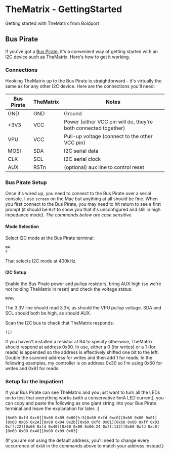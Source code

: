 # TheMatrix - GettingStarted

Getting started with TheMatrix from Boldport

## Bus Pirate

If you've got a [Bus Pirate](http://dangerousprototypes.com/docs/Bus_Pirate), it's a convenient way of getting started with an I2C device such as TheMatrix. Here's how to get it working.

### Connections

Hooking TheMatrix up to the Bus Pirate is straightforward - it's virtually the same as for any other I2C device. Here are the connections you'll need:

Bus Pirate|TheMatrix|Notes
----------|---------|-----
GND|GND|Ground
+3V3|VCC|Power (either VCC pin will do, they're both connected together)
VPU|VCC|Pull-up voltage (connect to the other VCC pin)
MOSI|SDA|I2C serial data
CLK|SCL|I2C serial clock
AUX|RSTn|(optional) aux line to control reset

### Bus Pirate Setup

Once it's wired up, you need to connect to the Bus Pirate over a serial console. I use `screen` on the Mac but anything at all should be fine. When you first connect to the Bus Pirate, you may need to hit return to see a first prompt (it should be `HiZ` to show you that it's unconfigured and still in high impedance mode). *The commands below are case sensitive.*

#### Mode Selection

Select I2C mode at the Bus Pirate terminal:

    m4
    4

That selects I2C mode at 400kHz.

#### I2C Setup

Enable the Bus Pirate power and pullup resistors, bring AUX high (so we're not holding TheMatrix in reset) and check the voltage status:

    WPAv

The 3.3V line should read 3.3V, as should the VPU pullup voltage. SDA and SCL should both be high, as should AUX.

Scan the I2C bus to check that TheMatrix responds:

    (1)

If you haven't installed a resistor at R4 to specify otherwise, TheMatrix should respond at address 0x30. In use, either a 0 (for writes) or a 1 (for reads) is appended so the address is effectively shifted one bit to the left. Double the scanned address for writes and then add 1 for reads. In the following examples, my controller is on address 0x30 so I'm using 0x60 for writes and 0x61 for reads.

### Setup for the Impatient

If your Bus Pirate can see TheMatrix and you just want to turn all the LEDs on to test that everything works (with a conservative 5mA LED current), you can copy and paste the following as one giant string into your Bus Pirate terminal and leave the explanation for later. :)

    [0x60 0xfd 0xc0][0x60 0x09 0x00]%:5[0x60 0xfd 0xc0][0x60 0x06 0x01][0x60 0x05 0x2A][0x60 0x04 0x2b][0x60 0xfd 0x01][0x60 0x00 0xff 0x03 0xff:22][0x60 0xfd 0x40][0x60 0x00 0x00:24 0xff:132][0x60 0xfd 0xc0][0x60 0x00 0x40][0x60 0x09 0x03]

(If you are not using the default address, you'll need to change every occurrence of `0x60` in the commands above to match your address instead.)
